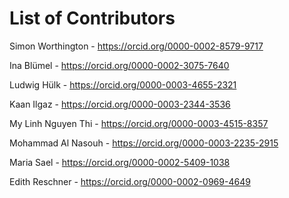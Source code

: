 # List of Contributors

Simon Worthington - https://orcid.org/0000-0002-8579-9717

Ina Blümel - https://orcid.org/0000-0002-3075-7640

Ludwig Hülk - https://orcid.org/0000-0003-4655-2321

Kaan Ilgaz - https://orcid.org/0000-0003-2344-3536

My Linh Nguyen Thi - https://orcid.org/0000-0003-4515-8357

Mohammad Al Nasouh - https://orcid.org/0000-0003-2235-2915

Maria Sael - https://orcid.org/0000-0002-5409-1038

Edith Reschner - https://orcid.org/0000-0002-0969-4649

